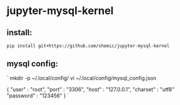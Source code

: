 # jupyter-mysql-kernel

## install:

`pip install git+https://github.com/shemic/jupyter-mysql-kernel`

## mysql config:
`
mkdir -p ~/.local/config/
vi ~/.local/config/mysql_config.json

{
    "user"     : "root",
    "port"     : "3306",
    "host"     : "127.0.0.1",
    "charset"  : "utf8"
    "password" : "123456"
}
`
